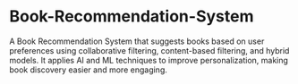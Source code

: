 # Book-Recommendation-System
A Book Recommendation System that suggests books based on user preferences using collaborative filtering, content-based filtering, and hybrid models. It applies AI and ML techniques to improve personalization, making book discovery easier and more engaging.
